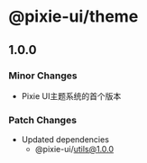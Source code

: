 # @pixie-ui/theme

## 1.0.0

### Minor Changes

- Pixie UI主题系统的首个版本

### Patch Changes

- Updated dependencies
  - @pixie-ui/utils@1.0.0
